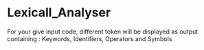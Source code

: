 # Lexicall_Analyser
For your give input code, different token will be displayed as output containing : Keywords, Identifiers, Operators and Symbols
